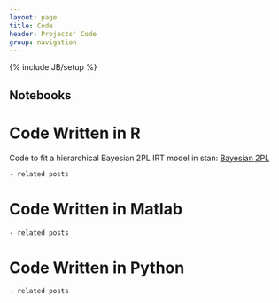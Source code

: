 ```yaml
---
layout: page
title: Code
header: Projects' Code
group: navigation
---
```

{% include JB/setup %}


## Notebooks 

# Code Written in R

Code to fit a hierarchical Bayesian 2PL IRT model in stan: [Bayesian 2PL](/assets/projects/BayesianIRT/BayesianIRT.html)


	- related posts


		
	
# Code Written in Matlab

	- related posts

			


# Code Written in Python

	- related posts


				
